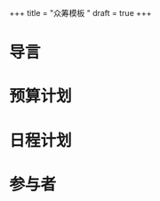+++
title = "众筹模板 <!-- 简要说明众筹项目 -->"
draft = true
+++

<!--

用一两句话简要说明众筹内容。

----

例：

本文为众筹龙梦双路龙芯 3B4000 主板并组装服务器的计划。本服务器将辅佐当前的龙芯 3A4000 构建服务器 (Relay 23869)。

-->

# 导言

<!--

详细说明众筹原因，着重说明众筹项目对社区活动及项目的作用。

----

例：

当前的 AOSC OS 龙芯 3 移植完全依靠一台 3A4000 构建服务器（龙梦 LX-1901）构建及测试软件包，但该服务器只有四个核心，其计算力远不足以进行日常的发行版维护。此外，因为这台服务器和 AMD64 及 AArch64 构建服务器的性能差异巨大，在构建软件包更新时也会造成计划上的困难。

本计划的主要目的是通过组装一台基于双路龙芯 3B4000 服务器提高龙芯 3 移植的计算力，因为双路 3B4000 服务器有八个核心，性能相对 3A4000 理论上可以翻倍。

-->

# 预算计划

<!--

列出众筹项目中的必要组件、服务及物件，并根据情况列出具体价目。

----

例：

+ 龙梦 LX-2510 主板（11000 元）
  - 板载双路龙芯 3B4000 处理器。
  - 包含散热器。
+ 2 × 16GB 内存（2 × 750 元）
  - 计划直接通过龙梦购买以确保兼容性

-->

# 日程计划

<!--

简要说明众筹项目的购置、邮寄及部署计划。该日程可按需修改。

----

例：

- 2021 年底：购置服务器及相关组件。
- 2022 年春：
    - 通过社区贡献者或第三方托管构建服务器。
    - 服务器上线并应用于发行版维护。

-->

# 参与者

<!--

列出社区方面的参与者，包括众筹组织者、设备托管方等。必要时列出商家信息。

----

例：

- Leo Shen <szc1sya@aosc.io>，购置联系人。
- Xiaoxing Ye <xiaoxing@aosc.io>，计划托管方。

-->
